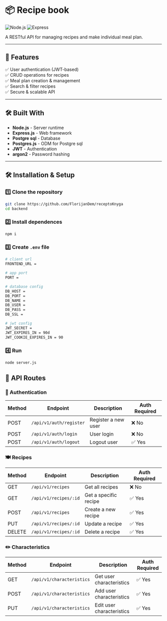 # 📦 Recipe book

![Node.js](https://img.shields.io/badge/Node.js-339933?style=for-the-badge&logo=nodedotjs&logoColor=white)
![Express](https://img.shields.io/badge/Express-000000?style=for-the-badge&logo=express&logoColor=white)

A RESTful API for managing recipes and make individual meal plan.

---

## 🚀 Features

✅ User authentication (JWT-based)  
✅ CRUD operations for recipes  
✅ Meal plan creation & management  
✅ Search & filter recipes  
✅ Secure & scalable API

---

## 🛠 Built With

- **Node.js** - Server runtime
- **Express.js** - Web framework
- **Postgre sql** - Database
- **Postgres.js** - ODM for Postgre sql
- **JWT** - Authentication
- **argon2** - Password hashing

---

## 🛠️ Installation & Setup

### 1️⃣ Clone the repository

```sh
git clone https://github.com/FlorijanDem/receptoKnyga
cd backend
```

### 2️⃣ Install dependences

```sh
npm i
```

### 3️⃣ Create `.env` file

```sh
# client url
FRONTEND_URL =

# app port
PORT =

# database config
DB_HOST =
DB_PORT =
DB_NAME =
DB_USER =
DB_PASS =
DB_SSL =

# jwt config
JWT_SECRET =
JWT_EXPIRES_IN = 90d
JWT_COOKIE_EXPIRES_IN = 90
```

### 4️⃣ Run

```sh
node server.js
```

## 📡 API Routes

### 🔐 Authentication

| Method | Endpoint                | Description         | Auth Required |
| ------ | ----------------------- | ------------------- | ------------- |
| POST   | `/api/v1/auth/register` | Register a new user | ❌ No         |
| POST   | `/api/v1/auth/login`    | User login          | ❌ No         |
| POST   | `/api/v1/auth/logout`   | Logout user         | ✅ Yes        |

### 🍽️ Recipes

| Method | Endpoint              | Description           | Auth Required |
| ------ | --------------------- | --------------------- | ------------- |
| GET    | `/api/v1/recipes`     | Get all recipes       | ❌ No         |
| GET    | `/api/v1/recipes/:id` | Get a specific recipe | ✅ Yes        |
| POST   | `/api/v1/recipes`     | Create a new recipe   | ✅ Yes        |
| PUT    | `/api/v1/recipes/:id` | Update a recipe       | ✅ Yes        |
| DELETE | `/api/v1/recipes/:id` | Delete a recipe       | ✅ Yes        |

### ✏️ Characteristics

| Method | Endpoint                  | Description               | Auth Required |
| ------ | ------------------------- | ------------------------- | ------------- |
| GET    | `/api/v1/characteristics` | Get user characteristics  | ✅ Yes        |
| POST   | `/api/v1/characteristics` | Add user characteristics  | ✅ Yes        |
| PUT    | `/api/v1/characteristics` | Edit user characteristics | ✅ Yes        |
